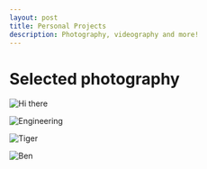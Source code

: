 ```yaml
---
layout: post
title: Personal Projects
description: Photography, videography and more!
---
```


# Selected photography 
![Hi there](https://iili.io/Kdi0PhQ.png)

![Engineering](https://iili.io/KdikTe2.png)

![Tiger](https://iili.io/KdiSPB1.png)

![Ben](https://iili.io/Kdi6Qbj.png)


